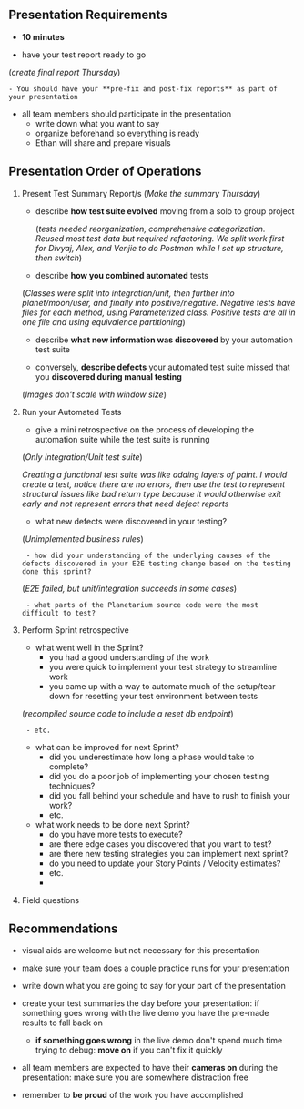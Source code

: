 ## Presentation Requirements

- **10 minutes**
  
- have your test report ready to go
  
 (*create final report Thursday*)

    - You should have your **pre-fix and post-fix reports** as part of your presentation
    
- all team members should participate in the presentation
	- write down what you want to say
	- organize beforehand so everything is ready
	- Ethan will share and prepare visuals

## Presentation Order of Operations

1. Present Test Summary Report/s (*Make the summary Thursday*)
    - describe **how test suite evolved** moving from a solo to group project
      
	    (*tests needed reorganization, comprehensive categorization. Reused most test data but required refactoring. We split work first for Divyaj, Alex, and Venjie to do Postman while I set up structure, then switch*)

    - describe **how you combined automated** tests
	   
     (*Classes were split into integration/unit, then further into planet/moon/user, and finally into positive/negative. Negative tests have files for each method, using Parameterized class. Positive tests are all in one file and using equivalence partitioning*)
   
    - describe **what new information was discovered** by your automation test suite
      
    - conversely, **describe defects** your automated test suite missed that you **discovered during manual testing**
	   
     (*Images don't scale with window size*) 
3. Run your Automated Tests
   
    - give a mini retrospective on the process of developing the automation suite while the test suite is running

	(*Only Integration/Unit test suite*)
		
	*Creating a functional test suite was like adding layers of paint. I would create a test, notice there are no errors, then use the test to represent structural issues like bad return type because it would otherwise exit early and not represent errors that need defect reports*
	- what new defects were discovered in your testing?

   (*Unimplemented business rules*)
   
        - how did your understanding of the underlying causes of the defects discovered in your E2E testing change based on the testing done this sprint?

   (*E2E failed, but unit/integration succeeds in some cases*)
   
        - what parts of the Planetarium source code were the most difficult to test?
   
4. Perform Sprint retrospective
    - what went well in the Sprint?
        - you had a good understanding of the work
        - you were quick to implement your test strategy to streamline work
        - you came up with a way to automate much of the setup/tear down for resetting your test environment between tests
        
	(*recompiled source code to include a reset db endpoint*)

        - etc.
   
    - what can be improved for next Sprint?
        - did you underestimate how long a phase would take to complete?
        - did you do a poor job of implementing your chosen testing techniques?
        - did you fall behind your schedule and have to rush to finish your work?
        - etc.
    - what work needs to be done next Sprint?
        - do you have more tests to execute?
        - are there edge cases you discovered that you want to test?
        - are there new testing strategies you can implement next sprint?
        - do you need to update your Story Points / Velocity estimates?
        - etc.
        - 
6. Field questions

## Recommendations

- visual aids are welcome but not necessary for this presentation

- make sure your team does a couple practice runs for your presentation

- write down what you are going to say for your part of the presentation

- create your test summaries the day before your presentation: if something goes wrong with the live demo you have the pre-made results to fall back on
   
    - **if something goes wrong** in the live demo don't spend much time trying to debug: **move on** if you can't fix it quickly
- all team members are expected to have their **cameras on** during the presentation: make sure you are somewhere distraction free
- remember to **be proud** of the work you have accomplished
